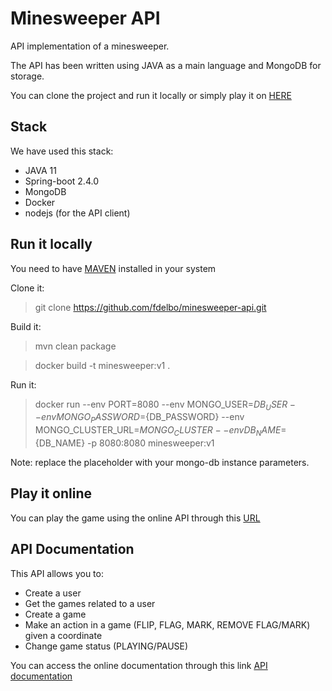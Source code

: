 # Minesweeper API
API implementation of a minesweeper.

The API has been written using JAVA as a main language and MongoDB for storage.

You can clone the project and run it locally or simply play it on [HERE](https://nameless-ocean-97360.herokuapp.com/minesweeper/swagger-ui.html)


## Stack
We have used this stack:

* JAVA 11
* Spring-boot 2.4.0
* MongoDB
* Docker
* nodejs (for the API client)


## Run it locally
You need to have [MAVEN](http://maven.apache.org/download.cgi) installed in your system

Clone it:
> git clone https://github.com/fdelbo/minesweeper-api.git

Build it:
> mvn clean package

> docker build -t minesweeper:v1 .

Run it:
> docker run --env PORT=8080 --env MONGO_USER=${DB_USER} --env MONGO_PASSWORD=${DB_PASSWORD} 
--env MONGO_CLUSTER_URL=${MONGO_CLUSTER} --env DB_NAME=${DB_NAME} -p 8080:8080 minesweeper:v1

Note: replace the placeholder with your mongo-db instance parameters.

## Play it online
You can play the game using the online API through this
[URL](https://nameless-ocean-97360.herokuapp.com/minesweeper)

## API Documentation
This API allows you to:
* Create a user
* Get the games related to a user
* Create a game
* Make an action in a game (FLIP, FLAG, MARK, REMOVE FLAG/MARK) given a coordinate
* Change game status (PLAYING/PAUSE)

You can access the online documentation through this link
[API documentation](https://nameless-ocean-97360.herokuapp.com/minesweeper/swagger-ui.html)




